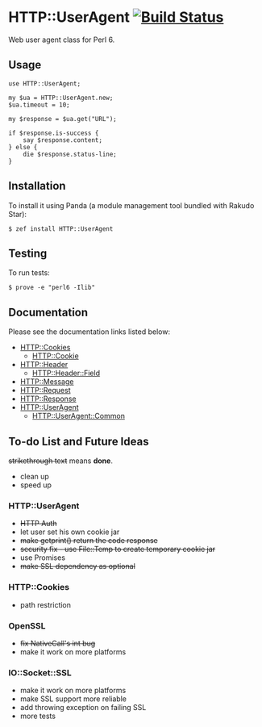 # HTTP::UserAgent [![Build Status](https://travis-ci.org/sergot/http-useragent.svg?branch=master)](https://travis-ci.org/sergot/http-useragent)

Web user agent class for Perl 6.



## Usage

```Perl6
use HTTP::UserAgent;

my $ua = HTTP::UserAgent.new;
$ua.timeout = 10;

my $response = $ua.get("URL");

if $response.is-success {
    say $response.content;
} else {
    die $response.status-line;
}
```

## Installation

To install it using Panda (a module management tool bundled with Rakudo Star):

```
$ zef install HTTP::UserAgent
```

## Testing

To run tests:

```
$ prove -e "perl6 -Ilib"
```

## Documentation

Please see the documentation links listed below:

- [HTTP::Cookies](https://github.com/sergot/http-useragent/blob/master/lib/HTTP/Cookies.pm6#L112)
    - [HTTP::Cookie](https://github.com/sergot/http-useragent/blob/master/lib/HTTP/Cookie.pm6#L17)
- [HTTP::Header](https://github.com/sergot/http-useragent/blob/master/lib/HTTP/Header.pm6#L109)
    - [HTTP::Header::Field](https://github.com/sergot/http-useragent/blob/master/lib/HTTP/Header/Field.pm6#L12)
- [HTTP::Message](https://github.com/sergot/http-useragent/blob/master/lib/HTTP/Message.pm6#L97)
- [HTTP::Request](https://github.com/sergot/http-useragent/blob/master/lib/HTTP/Request.pm6#L79)
- [HTTP::Response](https://github.com/sergot/http-useragent/blob/master/lib/HTTP/Response.pm6#L35)
- [HTTP::UserAgent](https://github.com/sergot/http-useragent/blob/master/lib/HTTP/UserAgent.pm6#L424)
    - [HTTP::UserAgent::Common](https://github.com/sergot/http-useragent/blob/master/lib/HTTP/UserAgent/Common.pm6#L20)


## To-do List and Future Ideas

~~strikethrough text~~ means **done**.

- clean up
- speed up

### HTTP::UserAgent
- ~~HTTP Auth~~
- let user set his own cookie jar
- ~~make getprint() return the code response~~
- ~~security fix - use File::Temp to create temporary cookie jar~~
- use Promises
- ~~make SSL dependency as optional~~

### HTTP::Cookies
- path restriction

### OpenSSL
- ~~fix NativeCall's int bug~~
- make it work on more platforms

### IO::Socket::SSL
- make it work on more platforms
- make SSL support more reliable
- add throwing exception on failing SSL
- more tests
